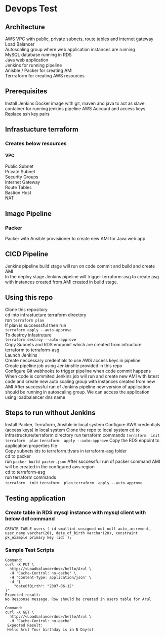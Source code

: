 # Devops Test

## Architecture
AWS VPC with public, private subnets, route tables and internet gateway  
Load Balancer  
Autoscaling group where web application instances are running  
MySQL database running in RDS  
Java web application  
Jenkins for running pipeline  
Anisble / Packer for creating AMI  
Terrraform for creating AWS resources  

## Prerequisites  
Install Jenkins
Docker image with git, maven and java to act as slave container for running jenkins pipeline
AWS Account and access keys
Replace ssh key pairs

## Infrastucture terraform  
### Creates below resources  
#### VPC  
Public Subnet  
Private Subnet  
Security Groups  
Internet Gateway  
Route Tables  
Bastion Host  
NAT  

## Image Pipeline  
### Packer  
Packer with Ansible provisiioner to create new AMI for Java web app  

## CICD Pipeline  
Jenkins pipeline build stage will run on code commit and build and create AMI  
In the deploy stage Jenkins pipeline will trigger terraform-asg to create asg with instances created from AMI created in build stage.


## Using this repo  
Clone this repository  
cd into infrastucture terraform directory  
run 
``` terraform plan ```  
If plan is successsful then run  
``` terraform apply --auto-approve ```  
To destroy infastruture  
``` terraform destroy --auto-approve ```  
Copy Subnets and RDS endpoint which are created from infructure terraform to terraform-asg  
Launch Jenkins  
Create neccessary credentials to use AWS access keys in pipeline  
Create pipeline job using Jenkinsfile provided in this repo  
Configure Git webhooks to trigger pipeline when code commit happens  
When code is commited Jenkins job will run and create new AMI with latest code and create new auto scaling group with instances created from new AMI
After successful run of Jenkins pipeline new version of application should be running in autoscaling group.
We can access the application using loadbalancer dns name

## Steps to run without Jenkins  
Install Packer, Terraform, Ansible in local system 
Configure AWS credentials (access keys) in local system
Clone the repo to local system
cd to infrastructure/terraform directory
run terraform commands
 ```terraform  init```
 ```terraform  plan```
 ```terraform  apply --auto-approve```
Copy the RDS enpoint to application properties file  
Copy subnets ids to terraform.tfvars in terraform-asg folder  
cd to packer  
run ```packer build packer.json```
After successful run of packer command AMI will be created in the configured aws region  
cd to terraform-asg  
run terraform commands  
 ```terraform  init```
 ```terraform  plan```
 ```terraform  apply --auto-approve```
 
## Testing application  
### Create table in RDS mysql instance with mysql client with below ddl command  
```
CREATE TABLE users ( id smallint unsigned not null auto_increment, user_name varchar(20), date_of_birth varchar(20), constraint pk_example primary key (id) );
```
### Sample Test Scripts
```
Command:
curl -X PUT \
  http://<Loadbalancerdns>/hello/Arul \
  -H 'Cache-Control: no-cache' \
  -H 'Content-Type: application/json' \
  -d '{
    "dateOfBirth": "2007-06-12"
}'
Expected result:
No Response message. Row should be created in users table for Arul

Command:
curl -X GET \
  http://<Loadbalancerdns>/hello/Arul \
  -H 'Cache-Control: no-cache'
 Expected Result:
 Hello Arul Your birthday is in N Day(s)
```